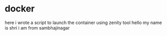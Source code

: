 # docker
here i wrote a script to launch the container using zenity tool 
hello my name is shri i am from sambhajinagar
